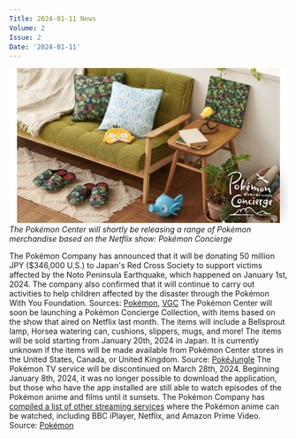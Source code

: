 ```yaml
---
Title: 2024-01-11 News
Volume: 2
Issue: 2
Date: '2024-01-11'
---
```


[![The Pokémon Center will shortly be releasing a range of Pokémon merchandise based on the Netflix show: Pokémon Concierge](/web/images/the-pokemon-center-will-shortly-be-releasing-a-range-of-pokemon-merchandise-based-on-the-netflix-sho.png)](/web/images/the-pokemon-center-will-shortly-be-releasing-a-range-of-pokemon-merchandise-based-on-the-netflix-sho.png)*The Pokémon Center will shortly be releasing a range of Pokémon merchandise based on the Netflix show: Pokémon Concierge*

The Pokémon Company has announced that it will be donating 50 million JPY ($346,000 U.S.) to Japan's Red Cross Society to support victims affected by the Noto Peninsula Earthquake, which happened on January 1st, 2024. The company also confirmed that it will continue to carry out activities to help children affected by the disaster through the Pokémon With You Foundation.
Sources: [Pokémon](https://twitter.com/Pokemon_cojp/status/1743199684909543790), [VGC](https://www.videogameschronicle.com/news/the-pokemon-company-donates-50m-jpy-to-support-earthquake-victims/)
The Pokémon Center will soon be launching a Pokémon Concierge Collection, with items based on the show that aired on Netflix last month. The items will include a Bellsprout lamp, Horsea watering can, cushions, slippers, mugs, and more! The items will be sold starting from January 20th, 2024 in Japan. It is currently unknown if the items will be made available from Pokémon Center stores in the United States, Canada, or United Kingdom.
Source: [PokéJungle](https://twitter.com/pokejungle/status/1743137836017016906)
The Pokémon TV service will be discontinued on March 28th, 2024. Beginning January 8th, 2024, it was no longer possible to download the application, but those who have the app installed are still able to watch episodes of the Pokémon anime and films until it sunsets. The Pokémon Company has [compiled a list of other streaming services](https://www.pokemon.com/uk/animation/where-to-watch-pokemon-episodes-movies) where the Pokémon anime can be watched, including BBC iPlayer, Netflix, and Amazon Prime Video.
Source: [Pokémon](https://www.pokemon.com/uk/pokemon-news/pokemon-tv-to-discontinue-in-march-2024)